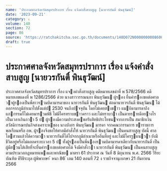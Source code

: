 ```yaml
---
name: 'ประกาศศาลจังหวัดสมุทรปราการ เรื่อง แจ้งคำสั่งสาบสูญ [นายวรกันติ์ พินธุวัฒน์]'
date: '2023-09-21'
category: ง
volume: 140
section: 72
page: 86
source: 'https://ratchakitcha.soc.go.th/documents/140D072N0000000008600.pdf'
draft: true
---
```


# ประกาศศาลจังหวัดสมุทรปราการ เรื่อง แจ้งคำสั่งสาบสูญ [นายวรกันติ์ พินธุวัฒน์]

ประกาศศาลจังหวัดสมุทรปราการ เรื่อง แจงคําสั่งสาบสูญ คดีหมายเลขดําที่ พ 578/2566 คดีหมายเลขแดงที่ พ 1286/2566 ด้วย นางสาววรรณนภา พินทุวัฒน ผู้รอง ยื่นคํารองขอต่อศาลวาผู้รองเป็นพี่สาวรวมบิดามารดาของ นายวรกันติ์ พินธุวัฒน ต่อมานายวรกันติ์ พินธุวัฒน ได้ออกจากภูมิลําเนาไปตั้งแต่ป 2530 จนถึงปจจุบัน โดยไม่เคยสงขาว แมบิดามารดาถึงแกกรรมก็ไม่เคยมารวมพิธี ไม่มีใครทราบขาวคราว และไม่ทราบวา เป็นตายรายดีอยางไร เป็นเวลาเกินกวา 5 ป ผู้รองมีความประสงคขอรับสิทธิประโยชนจากการเป็น สมาชิกเงินสวัสดิการฌาปนกิจสงเคราะหของ นางบังอร พินทุวัฒน มารดา จากคณะกรรมการ ขาราชการพลเรือนหรือ กพ. ผู้รองจึงขอให้ศาลมีคําสั่งให้ นายวรกันติ์ พินธุวัฒน เป็นคนสาบสูญ บัดนี้ ศาลไตสวนแล้วได้ความวา นายวรกันติ์ได้ไปจากภูมิลําเนาหรือถิ่นที่อยู่ และไม่มีใครรูแนวา ยังมีชีวิตอยู่หรือไม่ตลอดระยะเวลา 5 ป ทั้งผู้รองเป็นพี่นองรวมบิดามารดาเดียวกับนายวรกันติ์ เป็นผู้มีสวนได้เสียที่จะยื่นคํารองขอต่อศาลได้ จึงมีคําสั่งวา นายวรกันติ์ พินธุวัฒน เป็นคนสาบสูญ ตามประมวลกฎหมายแพงและพาณิชย มาตรา 61 ประกาศ ณ วันที่ 8 มิถุนายน พ.ศ. 2566 วิริยะบัณฑิต คีรีธีระกุล ผู้พิพากษา ้ หนา 86 ่ เลม 140 ตอนที่ 72 ง ราชกิจจานุเบกษา 21 กันยายน 2566
